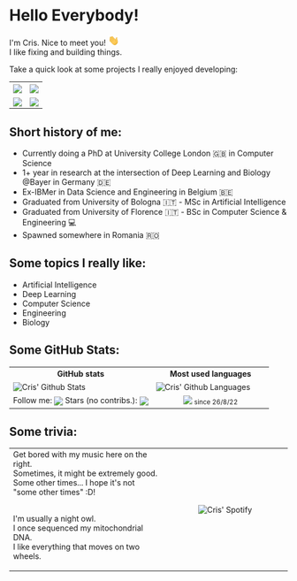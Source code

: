 # Hello Everybody! 
I'm Cris. Nice to meet you! <img src="https://github.com/CrisSherban/CrisSherban/blob/main/wave_hand.gif?raw=true" width="20px"/>  
I like fixing and building things.

Take a quick look at some projects I really enjoyed developing:
<table align="center">
<tr>
 <td>
  <a href="https://github.com/CrisSherban/BrainPad">
   <picture>
   <source media="(prefers-color-scheme: dark)" srcset="https://github-readme-stats.vercel.app/api/pin/?username=CrisSherban&repo=BrainPad&theme=dark" />
   <source media="(prefers-color-scheme: light), (prefers-color-scheme: no-preference)" srcset="https://github-readme-stats.vercel.app/api/pin/?username=CrisSherban&repo=BrainPad" />
   <img align="center" src="https://github-readme-stats.vercel.app/api/pin/?username=CrisSherban&repo=BrainPad alt="BrainPad" />
   </picture>
  </a>
 </td>
 <td>
   <a href="https://github.com/Basket-Analytics/BasketTracking">
    <picture>
    <source media="(prefers-color-scheme: dark)" srcset="https://github-readme-stats.vercel.app/api/pin/?username=CrisSherban&repo=BasketTracking&theme=dark" />
    <source media="(prefers-color-scheme: light), (prefers-color-scheme: no-preference)" srcset="https://github-readme-stats.vercel.app/api/pin/?username=CrisSherban&repo=BasketTracking" />
    <img align="center" src="https://github-readme-stats.vercel.app/api/pin/?username=CrisSherban&repo=BasketTracking alt="BasketTracking"/>
    </picture>
   </a>
 </td>
</tr>
<tr>
 <td>
  <a href="https://github.com/bayer-science-for-a-better-life/topefind-public">
   <picture>
   <source media="(prefers-color-scheme: dark)" srcset="https://github-readme-stats.vercel.app/api/pin/?username=bayer-science-for-a-better-life&repo=topefind-public&theme=dark" />
   <source media="(prefers-color-scheme: light), (prefers-color-scheme: no-preference)" srcset="https://github-readme-stats.vercel.app/api/pin/?username=bayer-science-for-a-better-life&repo=topefind-public" />
   <img align="center" src="https://github-readme-stats.vercel.app/api/pin/?username=bayer-science-for-a-better-life&repo=topefind-public alt="Topefind" />
   </picture>
  </a>  
 </td>
 <td>
  <a href="https://github.com/QuadCtrl/quad-ctrl">
   <picture>
   <source media="(prefers-color-scheme: dark)" srcset="https://github-readme-stats.vercel.app/api/pin/?username=QuadCtrl&repo=quad-ctrl&theme=dark">
   <source media="(prefers-color-scheme: light), (prefers-color-scheme: no-preference)" srcset="https://github-readme-stats.vercel.app/api/pin/?username=QuadCtrl&repo=quad-ctrl" />
   <img align="center" src="https://github-readme-stats.vercel.app/api/pin/?username=QuadCtrl&repo=quad-ctrl alt="QuadCTRL"/>
   </picture>
  </a>  
 </td>
</tr>
</table>

## Short history of me:
* Currently doing a PhD at University College London :uk: in Computer Science
* 1+ year in research at the intersection of Deep Learning and Biology @Bayer in Germany :de:
* Ex-IBMer in Data Science and Engineering in Belgium :belgium:
* Graduated from University of Bologna :it: - MSc in Artificial Intelligence
* Graduated from University of Florence :it: - BSc in Computer Science & Engineering :computer:
* Spawned somewhere in Romania 🇷🇴

## Some topics I really like:
* Artificial Intelligence
* Deep Learning
* Computer Science
* Engineering
* Biology
 
 
## Some GitHub Stats:
<table align="center">
<tr>
  <th>GitHub stats</th>
  <th>Most used languages</th>
</tr>
<tr>
 <td>
  <picture>
   <source media="(prefers-color-scheme: dark)" srcset="https://awesome-github-stats.azurewebsites.net/user-stats/CrisSherban?cardType=octocat&theme=dark&preferLogin=false">
   <img align="center" src="https://awesome-github-stats.azurewebsites.net/user-stats/CrisSherban?cardType=octocat&theme=default&preferLogin=false" alt="Cris' Github Stats"/>
  </picture>
 </td>
 <td>
  <picture>
   <source media="(prefers-color-scheme: dark)" srcset="https://github-readme-stats.vercel.app/api/top-langs/?username=CrisSherban&layout=compact&show_icons=True&theme=dark">
   <img align="center" src="https://github-readme-stats.vercel.app/api/top-langs/?username=CrisSherban&layout=compact&show_icons=True&theme=default" alt="Cris' Github Languages"/>
  </picture>
 </td>
</tr>
<tr>
 <td align="center">
  Follow me: <img align="center" src="https://img.shields.io/github/followers/CrisSherban?label=Follow&style=social" />
  Stars (no contribs.): <img align="center" src="https://img.shields.io/github/stars/CrisSherban?affiliations=OWNER%2CCOLLABORATOR&style=social" />
 </td>
 <td align="center" width="45%">
  <img align="center" src="https://komarev.com/ghpvc/?username=CrisSherban"/> <sub>since 26/8/22
 </td>
</tr>
</table> 

## Some trivia:
<table align="center">
<tr>
 <td>
 Get bored with my music here on the right. <br>
 Sometimes, it might be extremely good. <br>
 Some other times... I hope it's not "some other times" :D! <br><br>
  
 I'm usually a night owl. <br>
 I once sequenced my mitochondrial DNA. <br>
 I like everything that moves on two wheels. <br>
 
 </td>
 <td align="center" width="45%">
  <picture>
   <source media="(prefers-color-scheme: dark)" srcset="https://spotify-github-profile.vercel.app/api/view?uid=cpac5km4w2f2us15fksrxncas&cover_image=true&theme=default&show_offline=false&background_color=121212&interchange=false&bar_color_cover=true" />
   <img align="center" src="https://spotify-github-profile.vercel.app/api/view?uid=cpac5km4w2f2us15fksrxncas&cover_image=true&theme=default&show_offline=false&background_color='ffffff'&interchange=false&bar_color_cover=true" alt="Cris' Spotify" />
  </div>
 </td>
</tr>
</table> 
